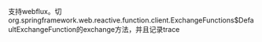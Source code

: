 支持webflux。切org.springframework.web.reactive.function.client.ExchangeFunctions$DefaultExchangeFunction的exchange方法，并且记录trace